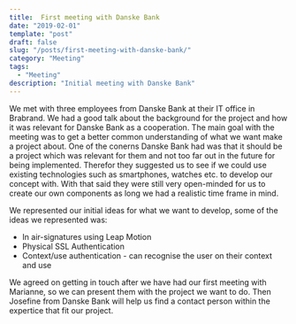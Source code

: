 ```yaml
---
title:  First meeting with Danske Bank
date: "2019-02-01"
template: "post"
draft: false
slug: "/posts/first-meeting-with-danske-bank/"
category: "Meeting"
tags:
  - "Meeting"
description: "Initial meeting with Danske Bank"
---
```


We met with three employees from Danske Bank at their IT office in Brabrand. We had a good talk about the background for the project and how it was relevant for Danske Bank as a cooperation. The main goal with the meeting was to get a better common understanding of what we want make a project about. One of the conerns Danske Bank had was that it should be a project which was relevant for them and not too far out in the future for being implemented. Therefor they suggested us to see if we could use existing technologies such as smartphones, watches etc. to develop our concept with. With that said they were still very open-minded for us to create our own components as long we had a realistic time frame in mind. 



We represented our initial ideas for what we want to develop, some of the ideas we represented was: 

- In air-signatures using Leap Motion 
- Physical SSL Authentication 
- Context/use authentication - can recognise the user on their context and use 



We agreed on getting in touch after we have had our first meeting with Marianne, so we can present them with the project we want to do. Then Josefine from Danske Bank will help us find a contact person within the expertice that fit our project. 